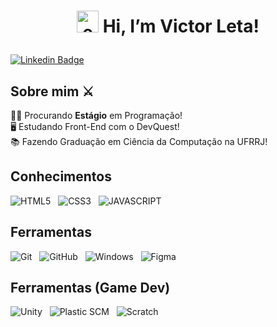 <h1 align="center">
  
  <img src="img/Emote_no1.gif" alt="emote /no1 do ragnarok" width=35> Hi, I’m Victor Leta!

</h1>

[![Linkedin Badge](https://img.shields.io/badge/-Linkedin-blue?style=for-the-badge&logo=Linkedin&logoColor=white&color=blue&link=https://github.com/victorrlo)](https://www.linkedin.com/in/victor-leta)&nbsp;

## Sobre mim ⚔

👨‍💻 Procurando <b>Estágio</b> em Programação!<br>
🖥 Estudando Front-End com o DevQuest!<br>
📚 Fazendo Graduação em Ciência da Computação na UFRRJ!<br>

  

## Conhecimentos
![HTML5](https://img.shields.io/badge/HTML5-E34F26?style=for-the-badge&logo=html5&logoColor=white&color=E34F26) &nbsp;
![CSS3](https://img.shields.io/badge/CSS3-1572B6?style=for-the-badge&logo=css3&logoColor=white&color=1572B6) &nbsp;
![JAVASCRIPT](https://img.shields.io/badge/JavaScript-000000?style=for-the-badge&logo=javascript&logoColor=000000&color=F7DF1E) &nbsp;

## Ferramentas
![Git](https://img.shields.io/badge/-git-F05032?style=for-the-badge&logo=Git&logoColor=white) &nbsp;
![GitHub](https://img.shields.io/badge/github-23121011.svg?logo=github&logoColor=white&style=for-the-badge&color=73398D) &nbsp;
![Windows](https://img.shields.io/badge/Windows-white?style=for-the-badge&logo=windows&logoColor=white&color=00ADEF) &nbsp;
![Figma](https://img.shields.io/badge/Figma-F24E1E?style=for-the-badge&logo=figma&logoColor=white) &nbsp;

## Ferramentas (Game Dev)
![Unity](https://img.shields.io/badge/Unity-white?style=for-the-badge&logo=Unity&logoColor=white&color=black) &nbsp;
![Plastic SCM](https://img.shields.io/badge/PlasticSCM-F67909?style=for-the-badge&logo=unity&logoColor=white) &nbsp;
![Scratch](https://img.shields.io/badge/Scratch-e7a52b?style=for-the-badge&logo=scratch&logoColor=white) &nbsp;
<!---
victorrlo/victorrlo is a ✨ special ✨ repository because its `README.md` (this file) appears on your GitHub profile.
You can click the Preview link to take a look at your changes.
--->
